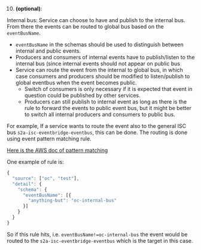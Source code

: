 
10. **(optional)**:

Internal bus: Service can choose to have and publish to the internal bus. From there the events can be routed to global bus based on the `eventBusName`. 
- `eventBusName` in the schemas should be used to distinguish between internal and public events.
- Producers and consumers of internal events have to publish/listen to the internal bus (since internal events should not appear on public bus
- Service can route the event from the internal to global bus, in which case consumers and producers should be modified to listen/publish to global eventbus when the event becomes public.
    - Switch of consumers is only necessary if it is expected that event in question could be published by other services.
    - Producers can still publish to internal event as long as there is the rule to forward the events to public event bus, but it might be better to switch all internal producers and consumers to public bus.

For example, If a service wants to route the event also to the general ISC bus `s2a-isc-eventbridge-eventbus`, this can be done. The routing is done using event pattern matching rule. 

[Here is the AWS doc of pattern matching](https://docs.aws.amazon.com/eventbridge/latest/userguide/eb-event-patterns-content-based-filtering.html)

One example of rule is:

```javascript
{
  "source": ["oc", "test"],
  "detail": {
    "schema": {
      "eventBusName": [{
        "anything-but": "oc-internal-bus"
      }]
    }
  }
}

```
So if this rule hits, i.e. `eventBusName!=oc-internal-bus` the event would be routed to the `s2a-isc-eventbridge-eventbus` which is the target in this case.
